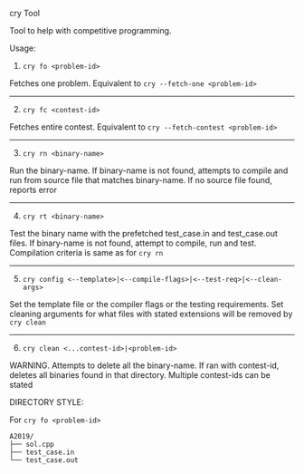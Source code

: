 cry Tool

Tool to help with competitive programming.


Usage:

1. `cry fo <problem-id>`

Fetches one problem. Equivalent to `cry --fetch-one <problem-id>`

-----

2. `cry fc <contest-id>` 

Fetches entire contest. Equivalent to `cry --fetch-contest <problem-id>`

-----

3. `cry rn <binary-name>`

Run the binary-name. If binary-name is not found, attempts to compile and run from source file that matches binary-name. If no source file found, reports error

-----

4. `cry rt <binary-name>`

Test the binary name with the prefetched test\_case.in and test\_case.out files. If binary-name is not found, attempt to compile, run and test. Compilation criteria is same as for `cry rn`

-----

5. `cry config <--template>|<--compile-flags>|<--test-req>|<--clean-args>`

Set the template file or the compiler flags or the testing requirements. Set cleaning arguments for what files with stated extensions will be removed by `cry clean`

-----

6. `cry clean <...contest-id>|<problem-id>`

WARNING. Attempts to delete all the binary-name. If ran with contest-id, deletes all binaries found in that directory. Multiple contest-ids can be stated


DIRECTORY STYLE:

For `cry fo <problem-id>`

```
A2019/
├── sol.cpp
├── test_case.in
└── test_case.out

```
